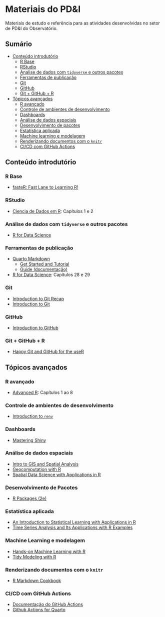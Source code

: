 # Materiais do PD&I

Materiais de estudo e referência para as atividades desenvolvidas no setor de PD&I do Observatório.

**Sumário**
---
- [Conteúdo introdutório](#intro)
  - [R Base](#rbase)
  - [RStudio](#rstudio)
  - [Analise de dados com `tidyverse` e outros pacotes](#r4ds)
  - [Ferramentas de publicação](#publicacao)
  - [Git](#git)
  - [GitHub](#github)
  - [Git + GitHub + R](#gitr)
- [Tópicos avançados](#adv)
  - [R avançado](#advr)
  - [Controle de ambientes de desenvolvimento](#renv)
  - [Dashboards](#dashboards)
  - [Análise de dados espaciais](#spatial)
  - [Desenvolvimento de pacotes](#package)
  - [Estatística aplicada](#stat)
  - [Machine learning e modelagem](#ml)
  - [Renderizando documentos com o `knitr`](#knitr)
  - [CI/CD com GitHub Actions](#actions)

## <a name="intro"> </a> Conteúdo introdutório

### <a name="rbase"> </a> R Base
- [fasteR: Fast Lane to Learning R!](https://github.com/matloff/fasteR)

### <a name="rstudio"> </a> RStudio
- [Ciencia de Dados em R](https://livro.curso-r.com/index.html): Capítulos 1 e 2

### <a name="r4ds"> </a> Análise de dados com `tidyverse` e outros pacotes
- [R for Data Science](https://r4ds.hadley.nz)

### <a name="publicacao"> </a> Ferramentas de publicação
- [Quarto Markdown](quarto.org)
    - [Get Started and Tutorial](https://quarto.org/docs/get-started/)
    - [Guide (documentação)](https://quarto.org/docs/guide/)
- [R for Data Science](https://r4ds.hadley.nz): Capítulos 28 e 29

### <a name="git"> </a> Git
- [Introduction to Git Recap](https://youtu.be/9uGS1ak_FGg)
- [Introduction to Git](https://learn.microsoft.com/en-us/training/paths/intro-to-vc-git/)

### <a name="github"> </a> GitHub
- [Introduction to GitHub](https://learn.microsoft.com/en-us/training/modules/introduction-to-github/)

### <a name="gitr"> </a> Git + GitHub + R
- [Happy Git and GitHub for the useR](https://happygitwithr.com)

## <a name="adv"> </a> Tópicos avançados

### <a name="advr"> </a> R avançado
- [Advanced R](https://adv-r.hadley.nz/index.html): Capítulos 1 ao 8

### <a name="renv"> </a> Controle de ambientes de desenvolvimento
- [Introduction to `renv`](https://rstudio.github.io/renv/articles/renv.html)

### <a name="dashboards"> Dashboards
- [Mastering Shiny](https://mastering-shiny.org/index.html)

### <a name="spatial"> Análise de dados espaciais

- [Intro to GIS and Spatial Analysis](https://mgimond.github.io/Spatial/index.html)
- [Geocomputation with R](https://r.geocompx.org)
- [Spatial Data Science with Applications in R](https://r-spatial.org/book/)

### <a name="package"> Desenvolvimento de Pacotes
- [R Packages (2e)](https://r-pkgs.org)

### <a name="stat"> Estatística aplicada
- [An Introduction to Statistical Learning with Applications in R](https://www.statlearning.com)
- [Time Series Analysis and Its Applications with R Examples](http://www.stat.ucla.edu/~frederic/415/S23/tsa4.pdf)

### <a name="ml"> Machine Learning e modelagem
- [Hands-on Machine Learning with R](https://bradleyboehmke.github.io/HOML/)
- [Tidy Modeling with R](https://www.tmwr.org)

### <a name="knitr"> Renderizando documentos com o `knitr`
- [R Markdown Cookbook](https://bookdown.org/yihui/rmarkdown-cookbook/)

### <a name="actions"> CI/CD com GitHub Actions
- [Documentação do GitHub Actions](https://docs.github.com/pt/actions)
- [Github Actions for Quarto](https://github.com/quarto-dev/quarto-actions)

